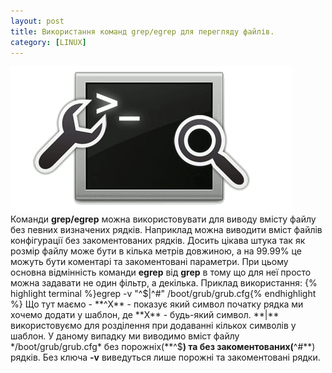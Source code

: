 ```yaml
---
layout: post
title: Використання команд grep/egrep для перегляду файлів.
category: [LINUX]
---
```

![terminal logo](/media/terminal.png?style=head)  
Команди **grep/egrep** можна використовувати для виводу вмісту файлу без певних визначених рядків.<!--more--> Наприклад можна виводити вміст файлів конфігурації без закоментованих рядків. Досить цікава штука так як розмір файлу може бути в кілька метрів довжиною, а на 99.99% це можуть бути коментарі та закоментовані параметри. При цьому основна відмінність команди **egrep** від **grep** в тому що для неї просто можна задавати не один фільтр, а декілька. Приклад використання:
    {% highlight terminal %}egrep -v "^$|^#" /boot/grub/grub.cfg{% endhighlight %}
Що тут маємо - **^X** - показує який символ початку рядка ми хочемо додати у шаблон, де **X** - будь-який символ.
**|** використовуємо для розділення при додаванні кількох символів у шаблон.
У даному випадку ми виводимо вміст файлу */boot/grub/grub.cfg* без порожніх(**^$**) та без закоментованих(**^#**) рядків.
Без ключа **-v** виведуться лише порожні та закоментовані рядки.
